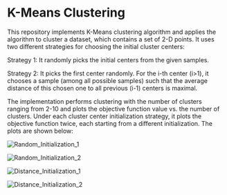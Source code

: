 # K-Means Clustering
This repository implements K-Means clustering algorithm and applies the algorithm to cluster a dataset, which contains a set of 2-D points. It uses two different strategies for choosing the initial cluster centers:

Strategy 1: It randomly picks the initial centers from the given samples.

Strategy 2: It picks the first center randomly. For the i-th center (i>1), it chooses a sample (among all possible samples) such that the average distance of this chosen one to all previous (i-1) centers is maximal.

The implementation performs clustering with the number of clusters ranging from 2-10 and plots the objective function value vs. the number of clusters. Under each cluster center initialization strategy, it plots the objective function twice, each starting from a different initialization. The plots are shown below:

![Random_Initialization_1](https://github.com/kanchanchy/K-Means-Clustering/tree/master/Plots/random_1.png)

![Random_Initialization_2](https://github.com/kanchanchy/K-Means-Clustering/tree/master/Plots/random_2.png)

![Distance_Initialization_1](https://github.com/kanchanchy/K-Means-Clustering/tree/master/Plots/distance_1.png)

![Distance_Initialization_2](https://github.com/kanchanchy/K-Means-Clustering/tree/master/Plots/distance_2.png)
